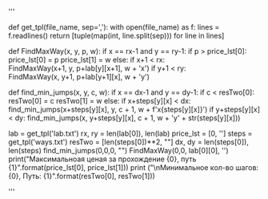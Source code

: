 '''

def get_tpl(file_name, sep=','):
    with open(file_name) as f:
        lines = f.readlines()
    return [tuple(map(int, line.split(sep))) for line in lines]


def FindMaxWay(x, y, p, w):
  if x == rx-1 and y == ry-1:
      if p > price_lst[0]:
       price_lst[0] = p
       price_lst[1] = w
  else:
      if x+1 < rx:          
        FindMaxWay(x+1, y, p+lab[y][x+1], w + 'x')
      if y+1 < ry:          
        FindMaxWay(x, y+1, p+lab[y+1][x], w + 'y')


def find_min_jumps(x, y, c, w):
    if x == dx-1 and y == dy-1:
        if c < resTwo[0]:
            resTwo[0] = c
            resTwo[1] = w
    else:
        if x+steps[y][x] < dx: 
            find_min_jumps(x+steps[y][x], y, c + 1, w + f'x{steps[y][x]}')
        if y+steps[y][x] < dy:
            find_min_jumps(x, y+steps[y][x], c + 1, w + 'y' + str(steps[y][x]))


lab = get_tpl('lab.txt')
rx, ry = len(lab[0]), len(lab)
price_lst = [0, '']
steps = get_tpl('ways.txt')
resTwo = [len(steps[0])**2, ""]
dx, dy = len(steps[0]), len(steps)
find_min_jumps(0,0,0, "")
FindMaxWay(0,0, lab[0][0], '')
print("Максимальноая ценая за прохождение {0}, путь {1}".format(price_lst[0], price_lst[1]))
print ("\nМинимальное кол-во шагов: {0}, Путь: {1}".format(resTwo[0], resTwo[1]))

'''
